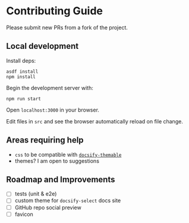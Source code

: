 # Contributing Guide

Please submit new PRs from a fork of the project.

<!-- TODO(jthegedus): update contributions guidelines -->

## Local development

Install deps:

```shell
asdf install
npm install
```

Begin the development server with:

```shell
npm run start
```

Open `localhost:3000` in your browser.

Edit files in `src` and see the browser automatically reload on file change.

## Areas requiring help

- `css` to be compatible with
  [`docsify-themable`](https://github.com/jhildenbiddle/docsify-themeable)
- themes? I am open to suggestions

## Roadmap and Improvements

- [ ] tests (unit & e2e)
- [ ] custom theme for `docsify-select` docs site
- [ ] GitHub repo social preview
- [ ] favicon
